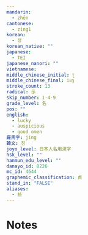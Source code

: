 ```yaml
---
mandarin:
  - zhēn
cantonese:
  - zing1
korean:
  - 정
korean_native: ""
japanese:
  - TEI
japanese_nanori: ""
vietnamese:
middle_chinese_initial: ʈ
middle_chinese_final: iᴇŋ
stroke_count: 13
radical: 示
skip_number: 1-4-9
grade_level: 名
pos: ""
english:
  - lucky
  - auspicious
  - good omen
羅馬字: jing
韓文: 징
joyo_level: 日本人名用漢字
hsk_level: ""
hanmun_edu_level: ""
danayo_id: 8226
mc_id: 4644
graphemic_classification: 貞
stand_in: "FALSE"
aliases:
  - 祯
---
```


# Notes
